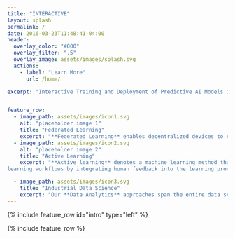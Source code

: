 ```yaml
---
title: "INTERACTIVE"
layout: splash
permalink: /
date: 2016-03-23T11:48:41-04:00
header:
  overlay_color: "#000"
  overlay_filter: ".5"
  overlay_image: assets/images/splash.svg
  actions:
    - label: "Learn More"
      url: /home/

excerpt: "Interactive Training and Deployment of Predictive AI Models in Distributed Edge Computing Environments"


feature_row:
  - image_path: assets/images/icon1.svg
    alt: "placeholder image 1"
    title: "Federated Learning"
    excerpt: "**Federated Learning** enables decentralized devices to collaboratively learn a shared prediction model while keeping all the training data on decentralized devices withoutstoring the data in the cloud."
  - image_path: assets/images/icon2.svg
    alt: "placeholder image 2"
    title: "Active Learning"
    excerpt: "**Active learning** denotes a machine learning method that enables interactive machine
learning workflows by integrating human feedback into the learning process."

  - image_path: assets/images/icon3.svg
    title: "Industrial Data Science"
    excerpt: "Our **Data Analytics** approaches span the entire data science lifecycle, from data preparation to data analysis and modeling to predictive model deployment"
---
```




{% include feature_row id="intro" type="left" %}

{% include feature_row  %}

<div style="text-align: justify"> 


